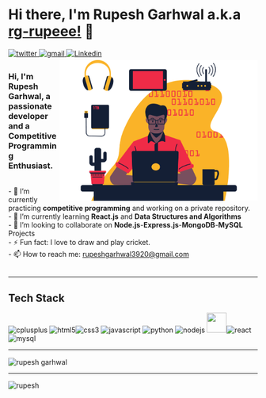 # Hi there, I'm Rupesh Garhwal a.k.a [rg-rupeee!](https://github.com/rg-rupeee) 👋

<a href="https://twitter.com/GarhwalRupesh" target="_blank">
<img src=https://img.shields.io/badge/twitter-%2300acee.svg?&style=for-the-badge&logo=twitter&logoColor=white alt=twitter style="margin-bottom: 5px;" />
</a> 
<a href="mailto:rupeshgarhwal3920@gmail.com?hl=en" target="_blank">
<img src=https://img.shields.io/badge/gmail-%23DC493C.svg?&style=for-the-badge&logo=gmail&logoColor=white alt=gmail style="margin-bottom: 5px;" />
</a>
<a href="https://www.linkedin.com/in/rupesh03/" target="_blank">
<img src=https://img.shields.io/badge/linkedin-%231E77B5.svg?&style=for-the-badge&logo=linkedin&logoColor=white alt=Linkedin style="margin-bottom: 5px;" />
</a>


<img alt="Rupesh Hero Image" align="right" src="./heroIMG.png" width="400px"/>

<h3>Hi, I'm Rupesh Garhwal, a passionate <strong>developer</strong> and a <strong>Competitive Programming Enthusiast</strong>.</h3>
<br />
- 🔭 I’m currently practicing <strong>competitive programming</strong> and working on a private repository.<br/>
- 🌱 I’m currently learning <strong>React.js</strong> and <strong>Data Structures and Algorithms</strong> <br/>
- 🤝 I’m looking to collaborate on <strong>Node.js</strong>-<strong>Express.js</strong>-<strong>MongoDB</strong>-<strong>MySQL</strong> Projects<br/>
- ⚡ Fun fact: I love to draw and play cricket.<br/>
-  📫 How to reach me: <a href="mailto:rupeshgarhwal3920@gmail.com"> rupeshgarhwal3920@gmail.com </a> <br/>

<br />

---

## Tech Stack
<p align="left">
 <img src="https://img.icons8.com/color/48/000000/c-plus-plus-logo.png"  alt="cplusplus" width="40" height="40"/>  <img src="https://img.icons8.com/color/48/000000/html-5.png" alt="html5" width="40" height="40"/><img src="https://img.icons8.com/color/48/000000/css3.png" alt="css3" width="40" height="40"/> <img src="https://img.icons8.com/color/48/000000/javascript.png" alt="javascript" width="40" height="40"/> <img src="https://img.icons8.com/ultraviolet/40/000000/react.png" alt="python" width="40" height="40"/> 
 <img src="https://img.icons8.com/color/48/000000/nodejs.png" width="40" height="40" alt="nodejs" /> <img src="https://img.icons8.com/color/48/000000/mongodb.png" width="40" height="40" /><img src="https://img.icons8.com/color/40/000000/python.png" alt="react" width="40" height="40"/> <img src="https://img.icons8.com/ios/50/000000/mysql-logo.png" alt="mysql" width="40" height="40"/> 
<!--  <img src="https://img.icons8.com/color/48/000000/firebase.png" alt="firebase" width="40" height="40"/> -->

 </p>

---
<p><img align="center" src="https://github-readme-stats.vercel.app/api/top-langs?username=rg-rupeee&show_icons=true&locale=en&layout=compact" alt="rupesh garhwal" /></p>

---

<p><img align="center" src="https://github-readme-streak-stats.herokuapp.com/?user=rg-rupeee&" alt="rupesh" /></p>
  

